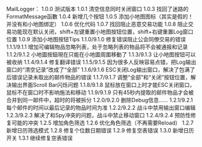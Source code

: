 MailLogger：
1.0.0 测试版本
1.0.1 清空信息同时关闭窗口
1.0.3 找回了迷路的FormatMessage函數
1.0.4 新增几个按钮
1.0.5 添加小地图图标（其实是假的！并没有和小地图绑定）
1.0.6 优化代码
1.0.7 找回阻止恶意交易功能
1.0.8 阻止交易功能现在默认关闭，shift+左键重置小地图按钮位置，shift+右键重置Log窗口位置
1.0.9 添加小地图按钮Tips
1.1.0/9.1.0 修复错误阻止公会同僚交易的错误
1.1.1/9.1.1 增加可编辑物品忽略列表，处于忽略列表的物品将不会被通报和记录
1.1.2/9.1.2 小地圖按鈕現在只能在小地圖周圍移動了
1.1.3/9.1.3 让小地图按钮可以被收纳
1.1.4/9.1.4 修复翻译错误
1.1.5/9.1.5 因为很多人反映容易点错，把Log输出窗口的“清空记录”改成了“全部”
1.1.6/9.1.6 ESC关闭Log输出窗口，解决了包满了后错误记录未取出的邮件物品的错误
1.1.7/9.1.7 调整“全部”和“关闭”按钮位置，解决输出界面Scroll Bar闪烁问题
1.1.8/9.1.8 鼠标放在窗口上时才能ESC关闭窗口，鼠标不在窗口时不影响施法和移动
1.1.9/9.1.9 只有45秒内提取的邮件物品才会被合并到同一邮件中，超时的将被拆分
1.2.0/9.2.0 删除Debug信息……
1.2.1/9.2.1 每个邮件的时间以最后记录的物品时间为准
1.2.2/9.2.2 战斗中禁用输出窗口编辑
1.2.3/9.2.3 解决了和Spy冲突的问题，战斗中禁止移动窗口
1.2.4/9.2.4 预防性修复可能的冲突
1.2.5 增加角色筛选
1.2.6 优化角色筛选（不再需要Reload）
1.2.7 新增日历筛选模式
1.2.8 修复个位数日期错误
1.2.9 修复空表错误
1.3.0 新增日历开关
1.3.1 继续修复空表错误
